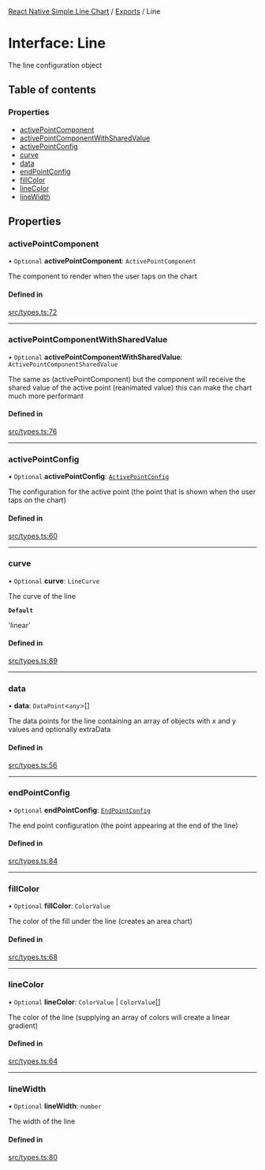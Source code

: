 [React Native Simple Line Chart](../README.md) / [Exports](../modules.md) / Line

# Interface: Line

The line configuration object

## Table of contents

### Properties

- [activePointComponent](Line.md#activepointcomponent)
- [activePointComponentWithSharedValue](Line.md#activepointcomponentwithsharedvalue)
- [activePointConfig](Line.md#activepointconfig)
- [curve](Line.md#curve)
- [data](Line.md#data)
- [endPointConfig](Line.md#endpointconfig)
- [fillColor](Line.md#fillcolor)
- [lineColor](Line.md#linecolor)
- [lineWidth](Line.md#linewidth)

## Properties

### activePointComponent

• `Optional` **activePointComponent**: `ActivePointComponent`

The component to render when the user taps on the chart

#### Defined in

[src/types.ts:72](https://github.com/Malaa-tech/react-native-simple-line-chart/blob/5ca178f/src/types.ts#L72)

___

### activePointComponentWithSharedValue

• `Optional` **activePointComponentWithSharedValue**: `ActivePointComponentSharedValue`

The same as (activePointComponent) but the component will receive the shared value of the active point (reanimated value) this can make the chart much more performant

#### Defined in

[src/types.ts:76](https://github.com/Malaa-tech/react-native-simple-line-chart/blob/5ca178f/src/types.ts#L76)

___

### activePointConfig

• `Optional` **activePointConfig**: [`ActivePointConfig`](ActivePointConfig.md)

The configuration for the active point (the point that is shown when the user taps on the chart)

#### Defined in

[src/types.ts:60](https://github.com/Malaa-tech/react-native-simple-line-chart/blob/5ca178f/src/types.ts#L60)

___

### curve

• `Optional` **curve**: `LineCurve`

The curve of the line

**`Default`**

'linear'

#### Defined in

[src/types.ts:89](https://github.com/Malaa-tech/react-native-simple-line-chart/blob/5ca178f/src/types.ts#L89)

___

### data

• **data**: `DataPoint`<`any`\>[]

The data points for the line containing an array of objects with x and y values and optionally extraData

#### Defined in

[src/types.ts:56](https://github.com/Malaa-tech/react-native-simple-line-chart/blob/5ca178f/src/types.ts#L56)

___

### endPointConfig

• `Optional` **endPointConfig**: [`EndPointConfig`](EndPointConfig.md)

The end point configuration (the point appearing at the end of the line)

#### Defined in

[src/types.ts:84](https://github.com/Malaa-tech/react-native-simple-line-chart/blob/5ca178f/src/types.ts#L84)

___

### fillColor

• `Optional` **fillColor**: `ColorValue`

The color of the fill under the line (creates an area chart)

#### Defined in

[src/types.ts:68](https://github.com/Malaa-tech/react-native-simple-line-chart/blob/5ca178f/src/types.ts#L68)

___

### lineColor

• `Optional` **lineColor**: `ColorValue` \| `ColorValue`[]

The color of the line (supplying an array of colors will create a linear gradient)

#### Defined in

[src/types.ts:64](https://github.com/Malaa-tech/react-native-simple-line-chart/blob/5ca178f/src/types.ts#L64)

___

### lineWidth

• `Optional` **lineWidth**: `number`

The width of the line

#### Defined in

[src/types.ts:80](https://github.com/Malaa-tech/react-native-simple-line-chart/blob/5ca178f/src/types.ts#L80)
